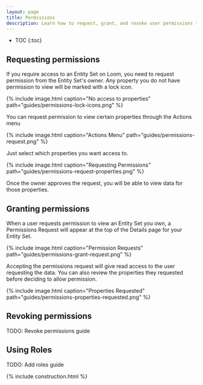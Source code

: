 ```yaml
---
layout: page
title: Permissions
description: Learn how to request, grant, and revoke user permissions to your dataset. Simplify user permissions with roles.
---
```


* TOC
{:toc}

## Requesting permissions

If you require access to an Entity Set on Loom, you need to request permission from the Entity Set's owner. Any property you do not have permission to view will be marked with a lock icon.

{% include image.html caption="No access to properties" path="guides/permissions-lock-icons.png" %}

You can request permission to view certain properties through the Actions menu

{% include image.html caption="Actions Menu" path="guides/permissions-request.png" %}

Just select which properties you want access to.

{% include image.html caption="Requesting Permissions" path="guides/permissions-request-properties.png" %}

Once the owner approves the request, you will be able to view data for those properties.

## Granting permissions

When a user requests permission to view an Entity Set you own, a Permissions Request will appear
at the top of the Details page for your Entity Set.

{% include image.html caption="Permission Requests" path="guides/permissions-grant-request.png" %}

Accepting the permissions request will give read access to the user requesting the data. You can also review the properties they requested before deciding to allow permission.

{% include image.html caption="Properties Requested" path="guides/permissions-properties-requested.png" %}

## Revoking permissions

TODO: Revoke permissions guide

## Using Roles

TODO: Add roles guide

{% include construction.html %}
